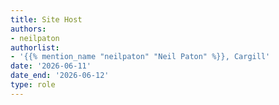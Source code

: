 ```yaml
---
title: Site Host
authors:
- neilpaton
authorlist:
- '{{% mention_name "neilpaton" "Neil Paton" %}}, Cargill'
date: '2026-06-11'
date_end: '2026-06-12'
type: role
---
```

